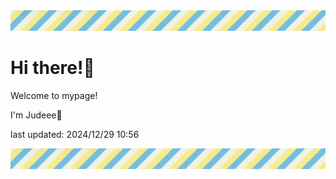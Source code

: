 <!-- Header image -->
<img src="./pokemon/pokemon_30.png" width="1000">

# Hi there!👋

Welcome to mypage!

I'm Judeee🐷

last updated: 2024/12/29 10:56

<!-- Footer image -->
<img src="./pokemon/pokemon_30.png" width="1000">
